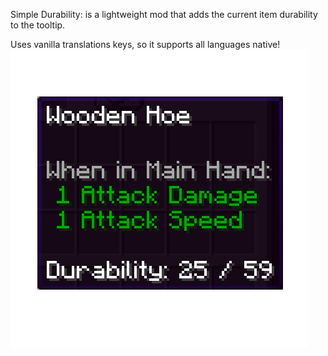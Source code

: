 Simple Durability:
is a lightweight mod that adds the current item durability to the tooltip.

Uses vanilla translations keys, so it supports all languages native!
![durability_screenshot.png](durability_screenshot.png)